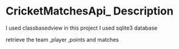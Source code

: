 # CricketMatchesApi_ Description


I used classbasedview in this project
I used sqlite3 database

retrieve the team ,player ,points and matches
